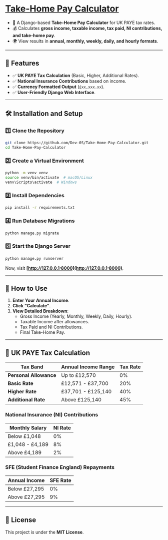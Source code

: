 # [Take-Home Pay Calculator](https://github.com/Dev-0S/Take-Home-Pay-Calculator)

- 🧮 A Django-based **Take-Home Pay Calculator** for UK PAYE tax rates.
- 💰 Calculates **gross income, taxable income, tax paid, NI contributions, and take-home pay**.
- 🌍 View results in **annual, monthly, weekly, daily, and hourly formats**.

---

## 🚀 Features
- ✅ **UK PAYE Tax Calculation** (Basic, Higher, Additional Rates).
- ✅ **National Insurance Contributions** based on income.
- ✅ **Currency Formatted Output** (`£xx,xxx.xx`).
- ✅ **User-Friendly Django Web Interface**.

---

## 🛠️ Installation and Setup

### 1️⃣ **Clone the Repository**
```bash
git clone https://github.com/Dev-0S/Take-Home-Pay-Calculator.git
cd Take-Home-Pay-Calculator
```

### 2️⃣ **Create a Virtual Environment**
```bash
python -m venv venv
source venv/bin/activate  # macOS/Linux
venv\Scripts\activate  # Windows
```

### 3️⃣ **Install Dependencies**
```bash
pip install -r requirements.txt
```

### 4️⃣ **Run Database Migrations**
```bash
python manage.py migrate
```

### 5️⃣ **Start the Django Server**
```bash
python manage.py runserver
```

Now, visit **[http://127.0.0.1:8000](http://127.0.0.1:8000)**.

---

## 📌 How to Use
1. **Enter Your Annual Income**.
2. **Click "Calculate"**.
3. **View Detailed Breakdown**:
   - Gross Income (Yearly, Monthly, Weekly, Daily, Hourly).
   - Taxable Income after allowances.
   - Tax Paid and NI Contributions.
   - Final Take-Home Pay.

---

## 📖 UK PAYE Tax Calculation
| Tax Band | Annual Income Range | Tax Rate |
|----------|--------------------|----------|
| **Personal Allowance** | Up to £12,570 | 0% |
| **Basic Rate** | £12,571 - £37,700 | 20% |
| **Higher Rate** | £37,701 - £125,140 | 40% |
| **Additional Rate** | Above £125,140 | 45% |

### **National Insurance (NI) Contributions**
| Monthly Salary | NI Rate |
|---------------|--------|
| Below £1,048 | 0% |
| £1,048 - £4,189 | 8% |
| Above £4,189 | 2% |

### **SFE (Student Finance England) Repayments**
| Annual Income | SFE Rate |
|---------------|----------|
| Below £27,295 | 0% |
| Above £27,295 | 9% |

---

## 📜 License
This project is under the **MIT License**.